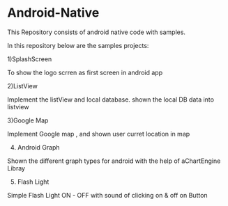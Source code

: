 Android-Native
==============

 This Repository consists of android native code with samples.

In this repository below are the samples projects:


1)SplashScreen

To show the logo scrren as first screen in android app

2)ListView 

Implement the listView and local database. shown the local DB data into listview

3)Google Map

Implement Google map , and shown user curret location in map

4) Android Graph

Shown the different graph types for android with the help of aChartEngine Libray

5) Flash Light

Simple Flash Light ON - OFF with sound of clicking on & off on Button
